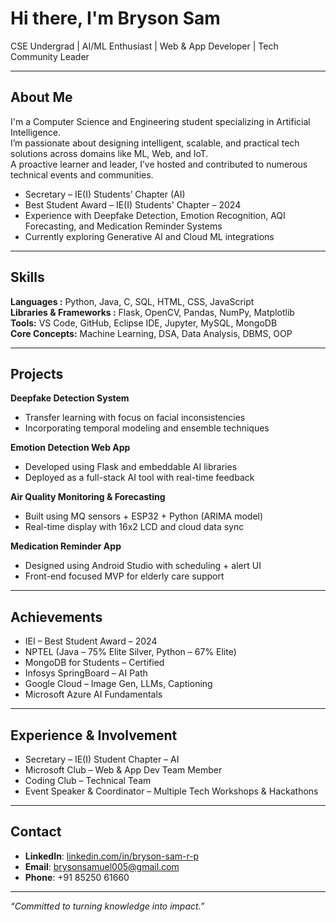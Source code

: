 # Hi there, I'm Bryson Sam

CSE Undergrad | AI/ML Enthusiast | Web & App Developer | Tech Community Leader

---

## About Me

I'm a Computer Science and Engineering student specializing in Artificial Intelligence.  
I’m passionate about designing intelligent, scalable, and practical tech solutions across domains like ML, Web, and IoT.  
A proactive learner and leader, I’ve hosted and contributed to numerous technical events and communities.

- Secretary – IE(I) Students’ Chapter (AI)  
- Best Student Award – IE(I) Students' Chapter – 2024  
- Experience with Deepfake Detection, Emotion Recognition, AQI Forecasting, and Medication Reminder Systems  
- Currently exploring Generative AI and Cloud ML integrations

---

## Skills

**Languages :** Python, Java, C, SQL, HTML, CSS, JavaScript  
**Libraries & Frameworks :** Flask, OpenCV, Pandas, NumPy, Matplotlib  
**Tools:** VS Code, GitHub, Eclipse IDE, Jupyter, MySQL, MongoDB  
**Core Concepts:** Machine Learning, DSA, Data Analysis, DBMS, OOP  

---

## Projects

**Deepfake Detection System**  
- Transfer learning with focus on facial inconsistencies  
- Incorporating temporal modeling and ensemble techniques

**Emotion Detection Web App**  
- Developed using Flask and embeddable AI libraries  
- Deployed as a full-stack AI tool with real-time feedback

**Air Quality Monitoring & Forecasting**  
- Built using MQ sensors + ESP32 + Python (ARIMA model)  
- Real-time display with 16x2 LCD and cloud data sync

**Medication Reminder App**  
- Designed using Android Studio with scheduling + alert UI  
- Front-end focused MVP for elderly care support

---

## Achievements

- IEI – Best Student Award – 2024  
- NPTEL (Java – 75% Elite Silver, Python – 67% Elite)  
- MongoDB for Students – Certified  
- Infosys SpringBoard – AI Path  
- Google Cloud – Image Gen, LLMs, Captioning  
- Microsoft Azure AI Fundamentals  

---

## Experience & Involvement

- Secretary – IE(I) Student Chapter – AI  
- Microsoft Club – Web & App Dev Team Member  
- Coding Club – Technical Team  
- Event Speaker & Coordinator – Multiple Tech Workshops & Hackathons  

---

## Contact

- **LinkedIn**: [linkedin.com/in/bryson-sam-r-p](https://linkedin.com/in/bryson-sam-r-p)  
- **Email**: brysonsamuel005@gmail.com  
- **Phone**: +91 85250 61660  

---

_“Committed to turning knowledge into impact.”_


<!-- GitHub Stats (Optional) -->
<!--
![Bryson's GitHub Stats](https://github-readme-stats.vercel.app/api?username=yourusername&show_icons=true&theme=default)
-->

